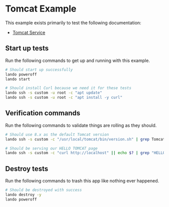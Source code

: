 Tomcat Example
==============

This example exists primarily to test the following documentation:

* [Tomcat Service](https://docs.devwithlando.io/tutorials/tomcat.html)

Start up tests
--------------

Run the following commands to get up and running with this example.

```bash
# Should start up successfully
lando poweroff
lando start

# Should install Curl because we need it for these tests
lando ssh -s custom -u root -c "apt update"
lando ssh -s custom -u root -c "apt install -y curl"
```

Verification commands
---------------------

Run the following commands to validate things are rolling as they should.

```bash
# Should use 8.x as the default Tomcat version
lando ssh -s custom -c "/usr/local/tomcat/bin/version.sh" | grep Tomcat\/8.

# Should be serving our HELLO TOMCAT page
lando ssh -s custom -c "curl http://localhost" || echo $? | grep "HELLO TOMCAT"
```

Destroy tests
-------------

Run the following commands to trash this app like nothing ever happened.

```bash
# Should be destroyed with success
lando destroy -y
lando poweroff
```
